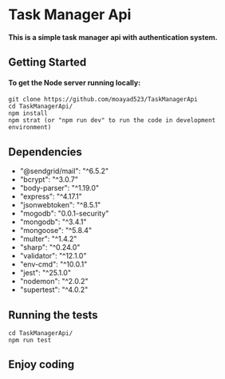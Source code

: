# Task Manager Api
#### This is a simple task manager api with authentication system.

## Getting Started 
#### To get the Node server running locally:
```
git clone https://github.com/moayad523/TaskManagerApi
cd TaskManagerApi/
npm install
npm strat (or "npm run dev" to run the code in development environment) 

```
## Dependencies
- "@sendgrid/mail": "^6.5.2"
- "bcrypt": "^3.0.7"
- "body-parser": "^1.19.0"
- "express": "^4.17.1"
- "jsonwebtoken": "^8.5.1"
- "mogodb": "0.0.1-security"
- "mongodb": "^3.4.1"
- "mongoose": "^5.8.4"
- "multer": "^1.4.2"
- "sharp": "^0.24.0"
- "validator": "^12.1.0"
- "env-cmd": "^10.0.1"
- "jest": "^25.1.0"
- "nodemon": "^2.0.2"
- "supertest": "^4.0.2"


## Running the tests
```
cd TaskManagerApi/
npm run test

```

## Enjoy coding

